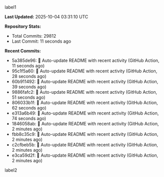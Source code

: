 
label1 
<!-- ACTIVITY_START -->
**Last Updated:** 2025-10-04 03:31:10 UTC

**Repository Stats:**
- Total Commits: 29812
- Last Commit: 11 seconds ago

**Recent Commits:**
- 5a385de96: 🤖 Auto-update README with recent activity (GitHub Action, 11 seconds ago)
- 95c1f5a60: 🤖 Auto-update README with recent activity (GitHub Action, 28 seconds ago)
- 60b911492: 🤖 Auto-update README with recent activity (GitHub Action, 39 seconds ago)
- 9886fafc2: 🤖 Auto-update README with recent activity (GitHub Action, 51 seconds ago)
- 806033b1f: 🤖 Auto-update README with recent activity (GitHub Action, 62 seconds ago)
- e313a6b49: 🤖 Auto-update README with recent activity (GitHub Action, 74 seconds ago)
- 1846058ab: 🤖 Auto-update README with recent activity (GitHub Action, 2 minutes ago)
- fbb8c35c9: 🤖 Auto-update README with recent activity (GitHub Action, 2 minutes ago)
- c2cfbeb5b: 🤖 Auto-update README with recent activity (GitHub Action, 2 minutes ago)
- e3ca59d2f: 🤖 Auto-update README with recent activity (GitHub Action, 2 minutes ago)
<!-- ACTIVITY_END -->

label2

